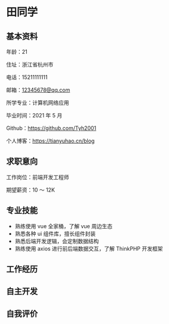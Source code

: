 # 田同学

## 基本资料

年龄：21

住址：浙江省杭州市

电话：15211111111

邮箱：12345678@qq.com

所学专业：计算机网络应用

毕业时间：2021 年 5 月

Github：https://github.com/Tyh2001

个人博客：https://tianyuhao.cn/blog

## 求职意向

工作岗位：前端开发工程师

期望薪资：10 ～ 12K

## 专业技能

- 熟练使用 vue 全家桶，了解 vue 周边生态
- 熟悉各种 ui 组件库，擅长组件封装
- 熟悉后端开发逻辑，会定制数据结构
- 熟练使用 axios 进行前后端数据交互，了解 ThinkPHP 开发框架

## 工作经历

## 自主开发

## 自我评价
